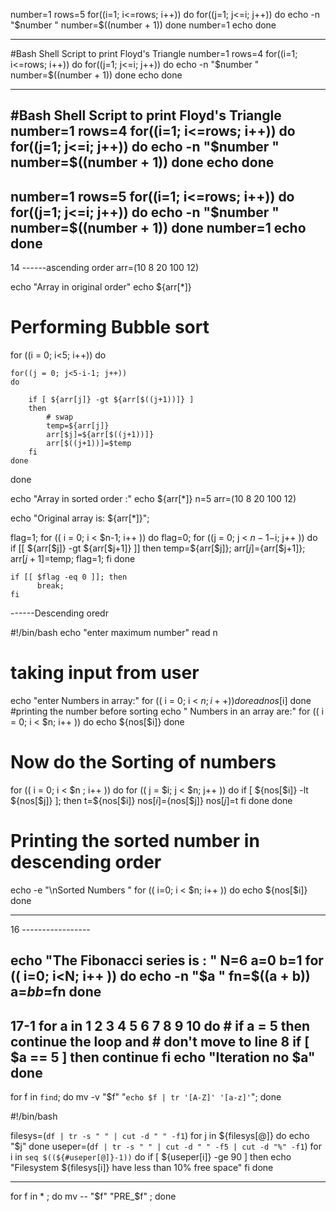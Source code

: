 number=1
rows=5
for((i=1; i<=rows; i++))
do
  for((j=1; j<=i; j++))
  do
    echo -n "$number "
    number=$((number + 1))
  done
  number=1
  echo
done

-----------------------------------------

#Bash Shell Script to print Floyd's Triangle
number=1
rows=4
for((i=1; i<=rows; i++))
do
  for((j=1; j<=i; j++))
  do
    echo -n "$number "
    number=$((number + 1))
  done
  echo
done

--------------------------------------------

#Bash Shell Script to print Floyd's Triangle
number=1
rows=4
for((i=1; i<=rows; i++))
do
  for((j=1; j<=i; j++))
  do
    echo -n "$number "
    number=$((number + 1))
  done
  echo
done
-----------------------------------
number=1
rows=5
for((i=1; i<=rows; i++))
do
  for((j=1; j<=i; j++))
  do
    echo -n "$number "
    number=$((number + 1))
  done
  number=1
  echo
done
------------------------------------------
14
------ascending order
arr=(10 8 20 100 12)

echo "Array in original order"
echo ${arr[*]}

# Performing Bubble sort 
for ((i = 0; i<5; i++))
do
    
    for((j = 0; j<5-i-1; j++))
    do
    
        if [ ${arr[j]} -gt ${arr[$((j+1))]} ]
        then
            # swap
            temp=${arr[j]}
            arr[$j]=${arr[$((j+1))]}  
            arr[$((j+1))]=$temp
        fi
    done
done

echo "Array in sorted order :"
echo ${arr[*]}
n=5
arr=(10 8 20 100 12) 

echo "Original array is: ${arr[*]}";

flag=1;
for (( i = 0; i < $n-1; i++ ))
do
    flag=0;
    for ((j = 0; j < $n-1-$i; j++ ))
    do
        if [[ ${arr[$j]} -gt ${arr[$j+1]} ]]
        then
            temp=${arr[$j]};
            arr[$j]=${arr[$j+1]};
            arr[$j+1]=$temp;
            flag=1;
        fi
    done

    if [[ $flag -eq 0 ]]; then
          break;
    fi
------Descending oredr

#!/bin/bash
echo "enter maximum number"
read n
# taking input from user
echo "enter  Numbers in array:"
for (( i = 0; i < $n; i++ ))
do
read nos[$i]
done
#printing the number before sorting
echo "  Numbers in an array are:"
for (( i = 0; i < $n; i++ ))
do
echo ${nos[$i]}
done
# Now do the Sorting of numbers
for (( i = 0; i < $n ; i++ ))
do
for (( j = $i; j < $n; j++ ))
do
if [ ${nos[$i]} -lt ${nos[$j]}  ]; then
t=${nos[$i]}
nos[$i]=${nos[$j]}
nos[$j]=$t
fi
done
done
# Printing the sorted number in descending order
echo -e "\nSorted Numbers "
for (( i=0; i < $n; i++ ))
do
echo ${nos[$i]}
done

---------------------------------------------------------------------------

16 -----------------


  
echo "The Fibonacci series is : "
N=6
a=0
b=1 
for (( i=0; i<N; i++ ))
do
    echo -n "$a "
    fn=$((a + b))
    a=$b
    b=$fn
done
--------------------------------
17-1
for a in 1 2 3 4 5 6 7 8 9 10
do
    # if a = 5 then continue the loop and
    # don't move to line 8
    if [ $a == 5 ]
    then
        continue
    fi
    echo "Iteration no $a"
done
-----------------------------------------------

for f in `find`; do mv -v "$f" "`echo $f | tr '[A-Z]' '[a-z]'`"; done

#!/bin/bash

filesys=(`df | tr -s " " | cut -d " " -f1`)
for j in ${filesys[@]}
do
        echo "$j"
done
useper=(`df | tr -s " " | cut -d " " -f5 | cut -d "%" -f1`)
for i in `seq $((${#useper[@]}-1))`
do
        if [ ${useper[i]} -ge 90 ]
        then
echo "Filesystem ${filesys[i]} have less than 10% free space"
fi
done


-----------------------


for f in * ; do mv -- "$f" "PRE_$f" ; done
